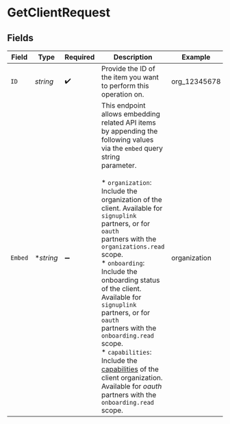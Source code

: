 # GetClientRequest


## Fields

| Field                                                                                                                                                                                                                                                                                                                                                                                                                                                                                                                                                                                                                  | Type                                                                                                                                                                                                                                                                                                                                                                                                                                                                                                                                                                                                                   | Required                                                                                                                                                                                                                                                                                                                                                                                                                                                                                                                                                                                                               | Description                                                                                                                                                                                                                                                                                                                                                                                                                                                                                                                                                                                                            | Example                                                                                                                                                                                                                                                                                                                                                                                                                                                                                                                                                                                                                |
| ---------------------------------------------------------------------------------------------------------------------------------------------------------------------------------------------------------------------------------------------------------------------------------------------------------------------------------------------------------------------------------------------------------------------------------------------------------------------------------------------------------------------------------------------------------------------------------------------------------------------- | ---------------------------------------------------------------------------------------------------------------------------------------------------------------------------------------------------------------------------------------------------------------------------------------------------------------------------------------------------------------------------------------------------------------------------------------------------------------------------------------------------------------------------------------------------------------------------------------------------------------------- | ---------------------------------------------------------------------------------------------------------------------------------------------------------------------------------------------------------------------------------------------------------------------------------------------------------------------------------------------------------------------------------------------------------------------------------------------------------------------------------------------------------------------------------------------------------------------------------------------------------------------- | ---------------------------------------------------------------------------------------------------------------------------------------------------------------------------------------------------------------------------------------------------------------------------------------------------------------------------------------------------------------------------------------------------------------------------------------------------------------------------------------------------------------------------------------------------------------------------------------------------------------------- | ---------------------------------------------------------------------------------------------------------------------------------------------------------------------------------------------------------------------------------------------------------------------------------------------------------------------------------------------------------------------------------------------------------------------------------------------------------------------------------------------------------------------------------------------------------------------------------------------------------------------- |
| `ID`                                                                                                                                                                                                                                                                                                                                                                                                                                                                                                                                                                                                                   | *string*                                                                                                                                                                                                                                                                                                                                                                                                                                                                                                                                                                                                               | :heavy_check_mark:                                                                                                                                                                                                                                                                                                                                                                                                                                                                                                                                                                                                     | Provide the ID of the item you want to perform this operation on.                                                                                                                                                                                                                                                                                                                                                                                                                                                                                                                                                      | org_12345678                                                                                                                                                                                                                                                                                                                                                                                                                                                                                                                                                                                                           |
| `Embed`                                                                                                                                                                                                                                                                                                                                                                                                                                                                                                                                                                                                                | **string*                                                                                                                                                                                                                                                                                                                                                                                                                                                                                                                                                                                                              | :heavy_minus_sign:                                                                                                                                                                                                                                                                                                                                                                                                                                                                                                                                                                                                     | This endpoint allows embedding related API items by appending the following values via the `embed` query string<br/>parameter.<br/><br/>* `organization`: Include the organization of the client. Available for `signuplink` partners, or for `oauth`<br/>  partners with the `organizations.read` scope.<br/>* `onboarding`: Include the onboarding status of the client. Available for `signuplink` partners, or for `oauth`<br/>  partners with the `onboarding.read` scope.<br/>* `capabilities`: Include the [capabilities](list-capabilities) of the client organization.<br/>  Available for *oauth* partners with the `onboarding.read` scope. | organization                                                                                                                                                                                                                                                                                                                                                                                                                                                                                                                                                                                                           |